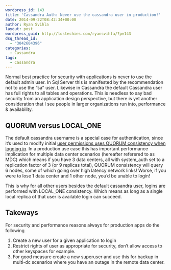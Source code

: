 ```yaml
---
wordpress_id: 143
title: 'Cassandra Auth: Never use the cassandra user in production!'
date: 2014-09-22T08:42:34+00:00
author: Ryan Svihla
layout: post
wordpress_guid: http://lostechies.com/ryansvihla/?p=143
dsq_thread_id:
  - "3042604396"
categories:
  - Cassandra
tags:
  - Cassandra
---
```

Normal best practice for security with applications is never to use the default admin user. In Sql Server this is manifested by the recommendation not to use the “sa” user. Likewise in Cassandra the default Cassandra user has full rights to all tables and operations. This is needless to say bad security from an application design perspective, but there is yet another consideration that I see people in larger organizations run into, performance & availability.

## QUORUM versus LOCAL_ONE

The default cassandra username is a special case for authentication, since it’s used to modify initial [user permissions uses QUORUM consistency when logging in](https://issues.apache.org/jira/browse/CASSANDRA-5310). In a production use case this has important performance implication for multiple data center scenarios (hereafter referered to as MDC) which means if you have 3 data centers, all with system_auth set to a replication factor of 3 (or 9 replicas total), QUORUM consistency will query 6 nodes, some of which going over high latency network links! Worse, if you were to lose 1 data center and 1 other node, you’d be unable to login! 

This is why for all other users besides the default cassandra user, logins are performed with LOCAL_ONE consistency. Which means as long as a single local replica of that user is available login can succeed.

## Takeways

For security and performance reasons always for production apps do the following

  1. Create a new user for a given application to login
  2. Restrict rights of user as appropriate for security, don&#8217;t allow access to other keyspaces for example.
  3. For good measure create a new superuser and use this for backup in multi-dc scenarios where you have an outage in the remote data center.
